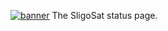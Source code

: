 [![banner](https://cdn.discordapp.com/attachments/842916742291521610/918841905775800320/logo.png)](https://sligosat.github.io/socials/)
The SligoSat status page.
